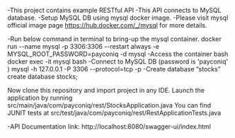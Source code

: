 -This project contains example RESTful API
-This API connects to MySQL database.
-Setup MySQL DB using mysql docker image. 
-Please visit mysql official image page https://hub.docker.com/_/mysql for more details.

-Run below command in terminal to bring-up the mysql container.
docker run --name mysql -p 3306:3306 --restart always -e MYSQL_ROOT_PASSWORD=payconiq -d mysql
-Access the container bash
docker exec -it mysql bash
-Connect to MySQL DB (password is 'payconiq' )
mysql -h 127.0.0.1 -P 3306 --protocol=tcp -p
-Create database “stocks” 
create database stocks;

Now clone this repository and import project in any IDE.
Launch the application by running src/main/java/com/payconiq/rest/StocksApplication.java
You can find JUNIT tests at src/test/java/com/payconiq/rest/RestApplicationTests.java

-API Documentation link:
http://localhost:8080/swagger-ui/index.html